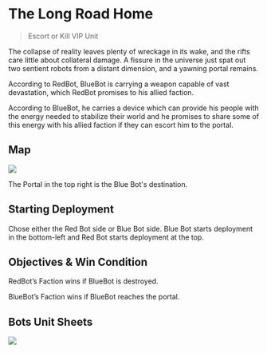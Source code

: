 # The Long Road Home
> Escort or Kill VIP Unit

The collapse of reality leaves plenty of wreckage in its wake, and the rifts care little about
collateral damage. A fissure in the universe just spat out two sentient robots from a distant
dimension, and a yawning portal remains.

According to RedBot, BlueBot is carrying a weapon
capable of vast devastation, which RedBot promises to his allied faction.

According to BlueBot,
he carries a device which can provide his people with the energy needed to stabilize their world
and he promises to share some of this energy with his allied faction if they can escort him to the
portal.

## Map

<img src="https://i.imgur.com/FKSMUA2.jpg">

The Portal in the top right is the Blue Bot's destination.

## Starting Deployment

Chose either the Red Bot side or Blue Bot side. Blue Bot starts deployment in the bottom-left and Red Bot starts deployment at the top.

## Objectives & Win Condition

RedBot’s Faction wins if BlueBot is destroyed.

BlueBot’s Faction wins if BlueBot reaches the portal.

## Bots Unit Sheets

<img src="https://i.imgur.com/GOw8HV3.png">


